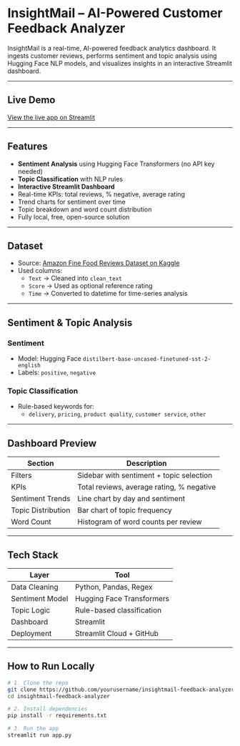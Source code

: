 # InsightMail – AI-Powered Customer Feedback Analyzer

InsightMail is a real-time, AI-powered feedback analytics dashboard. It ingests customer reviews, performs sentiment and topic analysis using Hugging Face NLP models, and visualizes insights in an interactive Streamlit dashboard.

---

## Live Demo

 [View the live app on Streamlit](https://insightmail-feedback-analyzer-zwk4srrfq5wzarcvfe2vlw.streamlit.app/)

---

##  Features

-  **Sentiment Analysis** using Hugging Face Transformers (no API key needed)
-  **Topic Classification** with NLP rules
-  **Interactive Streamlit Dashboard**
-  Real-time KPIs: total reviews, % negative, average rating
-  Trend charts for sentiment over time
-  Topic breakdown and word count distribution
-  Fully local, free, open-source solution

---

##  Dataset

- Source: [Amazon Fine Food Reviews Dataset on Kaggle](https://www.kaggle.com/datasets/snap/amazon-fine-food-reviews)
- Used columns:
  - `Text` → Cleaned into `clean_text`
  - `Score` → Used as optional reference rating
  - `Time` → Converted to datetime for time-series analysis

---

##  Sentiment & Topic Analysis

###  Sentiment
- Model: Hugging Face `distilbert-base-uncased-finetuned-sst-2-english`
- Labels: `positive`, `negative`

###  Topic Classification
- Rule-based keywords for:
  - `delivery`, `pricing`, `product quality`, `customer service`, `other`

---

##  Dashboard Preview

| Section | Description |
|---------|-------------|
|  Filters | Sidebar with sentiment + topic selection |
|  KPIs | Total reviews, average rating, % negative |
|  Sentiment Trends | Line chart by day and sentiment |
|  Topic Distribution | Bar chart of topic frequency |
|  Word Count | Histogram of word counts per review |

---

## Tech Stack

| Layer           | Tool                              |
|-----------------|-----------------------------------|
| Data Cleaning   | Python, Pandas, Regex             |
| Sentiment Model | Hugging Face Transformers         |
| Topic Logic     | Rule-based classification         |
| Dashboard       | Streamlit                         |
| Deployment      | Streamlit Cloud + GitHub          |

---

## How to Run Locally

```bash
# 1. Clone the repo
git clone https://github.com/yourusername/insightmail-feedback-analyzer.git
cd insightmail-feedback-analyzer

# 2. Install dependencies
pip install -r requirements.txt

# 3. Run the app
streamlit run app.py
